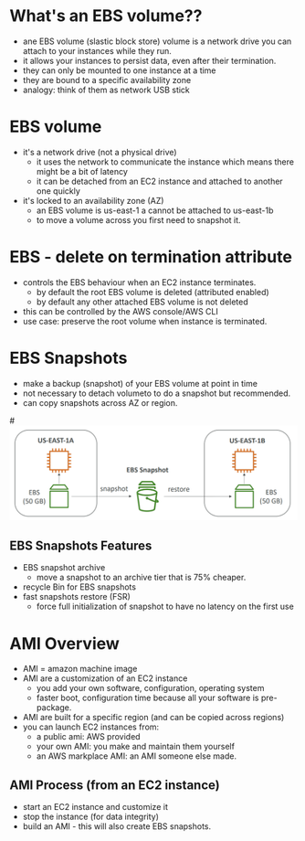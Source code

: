 # What's an EBS volume??

- ane EBS volume (slastic block store) volume is a network drive you can attach to your instances while they run.
- it allows your instances to persist data, even after their termination.
- they can only be mounted to one instance at a time
- they are bound to a specific availability zone
- analogy: think of them as network USB stick

# EBS volume
- it's a network drive (not a physical drive)
  - it uses the network to communicate the instance which means there might be a bit of latency
  - it can be detached from an EC2 instance and attached to another one quickly
- it's locked to an availability zone (AZ)
  - an EBS volume is us-east-1 a cannot be attached to us-east-1b
  - to move a volume across you first need to snapshot it.

# EBS - delete on termination attribute
- controls the EBS behaviour when an EC2 instance terminates.
  - by default the root EBS volume is deleted (attributed enabled)
  - by default any other attached EBS volume is not deleted
- this can be controlled by the AWS console/AWS CLI
- use case: preserve the root volume when instance is terminated.


# EBS Snapshots
- make a backup (snapshot) of your EBS volume at point in time
- not necessary to detach volumeto to do a snapshot but recommended.
- can copy snapshots across AZ or region.

#![aws-image](https://github.com/aws-expert/learning-aws-solutions-architect/blob/main/images/aws11.png)

## EBS Snapshots Features
- EBS snapshot archive
  - move a snapshot to an archive tier that is 75% cheaper.
- recycle Bin for EBS snapshots
- fast snapshots restore (FSR)
  - force full initialization of snapshot to have no latency on the first use


# AMI Overview
- AMI = amazon machine image
- AMI are a customization of an EC2 instance
  - you add your own software, configuration, operating system
  - faster boot, configuration time because all your software is pre-package.
- AMI are built for a specific region (and can be copied across regions)
- you can launch EC2 instances from:
  - a public ami: AWS provided
  - your own AMI: you make and maintain them yourself
  - an AWS markplace AMI: an AMI someone else made.
  

## AMI Process (from an EC2 instance)
- start an EC2 instance and customize it
- stop the instance (for data integrity)
- build an AMI - this will also create EBS snapshots.







